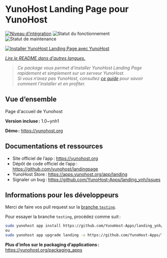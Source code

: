 <!--
Nota bene : ce README est automatiquement généré par <https://github.com/YunoHost/apps/tree/master/tools/readme_generator>
Il NE doit PAS être modifié à la main.
-->

# YunoHost Landing Page pour YunoHost

[![Niveau d’intégration](https://dash.yunohost.org/integration/landing.svg)](https://ci-apps.yunohost.org/ci/apps/landing/) ![Statut du fonctionnement](https://ci-apps.yunohost.org/ci/badges/landing.status.svg) ![Statut de maintenance](https://ci-apps.yunohost.org/ci/badges/landing.maintain.svg)

[![Installer YunoHost Landing Page avec YunoHost](https://install-app.yunohost.org/install-with-yunohost.svg)](https://install-app.yunohost.org/?app=landing)

*[Lire le README dans d'autres langues.](./ALL_README.md)*

> *Ce package vous permet d’installer YunoHost Landing Page rapidement et simplement sur un serveur YunoHost.*  
> *Si vous n’avez pas YunoHost, consultez [ce guide](https://yunohost.org/install) pour savoir comment l’installer et en profiter.*

## Vue d’ensemble

Page d'accueil de Yunohost

**Version incluse :** 1.0~ynh1

**Démo :** <https://yunohost.org>
## Documentations et ressources

- Site officiel de l’app : <https://yunohost.org>
- Dépôt de code officiel de l’app : <https://github.com/yunohost/landingpage>
- YunoHost Store : <https://apps.yunohost.org/app/landing>
- Signaler un bug : <https://github.com/YunoHost-Apps/landing_ynh/issues>

## Informations pour les développeurs

Merci de faire vos pull request sur la [branche `testing`](https://github.com/YunoHost-Apps/landing_ynh/tree/testing).

Pour essayer la branche `testing`, procédez comme suit :

```bash
sudo yunohost app install https://github.com/YunoHost-Apps/landing_ynh/tree/testing --debug
ou
sudo yunohost app upgrade landing -u https://github.com/YunoHost-Apps/landing_ynh/tree/testing --debug
```

**Plus d’infos sur le packaging d’applications :** <https://yunohost.org/packaging_apps>
